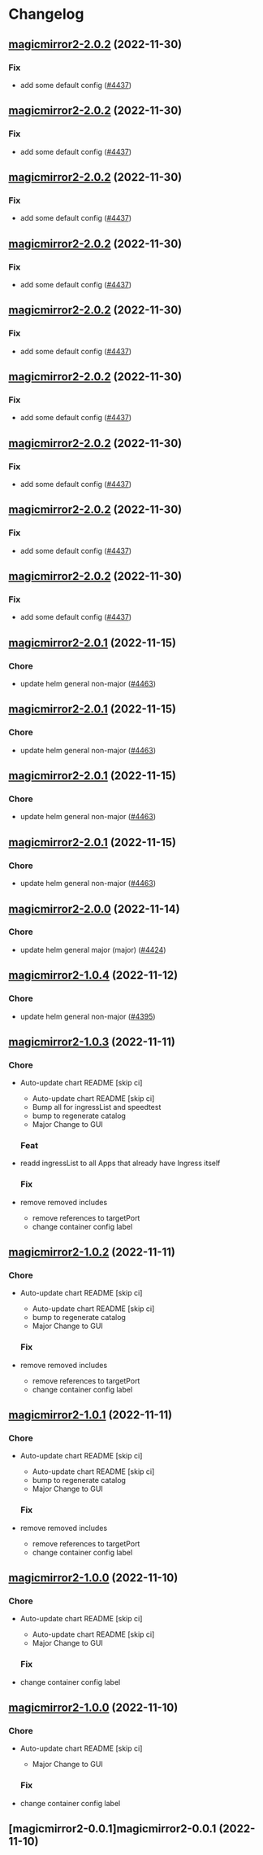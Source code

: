 # Changelog



## [magicmirror2-2.0.2](https://github.com/truecharts/charts/compare/magicmirror2-2.0.1...magicmirror2-2.0.2) (2022-11-30)

### Fix

- add some default config ([#4437](https://github.com/truecharts/charts/issues/4437))
  
  


## [magicmirror2-2.0.2](https://github.com/truecharts/charts/compare/magicmirror2-2.0.1...magicmirror2-2.0.2) (2022-11-30)

### Fix

- add some default config ([#4437](https://github.com/truecharts/charts/issues/4437))
  
  


## [magicmirror2-2.0.2](https://github.com/truecharts/charts/compare/magicmirror2-2.0.1...magicmirror2-2.0.2) (2022-11-30)

### Fix

- add some default config ([#4437](https://github.com/truecharts/charts/issues/4437))
  
  


## [magicmirror2-2.0.2](https://github.com/truecharts/charts/compare/magicmirror2-2.0.1...magicmirror2-2.0.2) (2022-11-30)

### Fix

- add some default config ([#4437](https://github.com/truecharts/charts/issues/4437))
  
  


## [magicmirror2-2.0.2](https://github.com/truecharts/charts/compare/magicmirror2-2.0.1...magicmirror2-2.0.2) (2022-11-30)

### Fix

- add some default config ([#4437](https://github.com/truecharts/charts/issues/4437))
  
  


## [magicmirror2-2.0.2](https://github.com/truecharts/charts/compare/magicmirror2-2.0.1...magicmirror2-2.0.2) (2022-11-30)

### Fix

- add some default config ([#4437](https://github.com/truecharts/charts/issues/4437))
  
  


## [magicmirror2-2.0.2](https://github.com/truecharts/charts/compare/magicmirror2-2.0.1...magicmirror2-2.0.2) (2022-11-30)

### Fix

- add some default config ([#4437](https://github.com/truecharts/charts/issues/4437))
  
  


## [magicmirror2-2.0.2](https://github.com/truecharts/charts/compare/magicmirror2-2.0.1...magicmirror2-2.0.2) (2022-11-30)

### Fix

- add some default config ([#4437](https://github.com/truecharts/charts/issues/4437))
  
  


## [magicmirror2-2.0.2](https://github.com/truecharts/charts/compare/magicmirror2-2.0.1...magicmirror2-2.0.2) (2022-11-30)

### Fix

- add some default config ([#4437](https://github.com/truecharts/charts/issues/4437))
  
  


## [magicmirror2-2.0.1](https://github.com/truecharts/charts/compare/magicmirror2-2.0.0...magicmirror2-2.0.1) (2022-11-15)

### Chore

- update helm general non-major ([#4463](https://github.com/truecharts/charts/issues/4463))
  
  


## [magicmirror2-2.0.1](https://github.com/truecharts/charts/compare/magicmirror2-2.0.0...magicmirror2-2.0.1) (2022-11-15)

### Chore

- update helm general non-major ([#4463](https://github.com/truecharts/charts/issues/4463))
  
  


## [magicmirror2-2.0.1](https://github.com/truecharts/charts/compare/magicmirror2-2.0.0...magicmirror2-2.0.1) (2022-11-15)

### Chore

- update helm general non-major ([#4463](https://github.com/truecharts/charts/issues/4463))
  
  


## [magicmirror2-2.0.1](https://github.com/truecharts/charts/compare/magicmirror2-2.0.0...magicmirror2-2.0.1) (2022-11-15)

### Chore

- update helm general non-major ([#4463](https://github.com/truecharts/charts/issues/4463))
  
  


## [magicmirror2-2.0.0](https://github.com/truecharts/charts/compare/magicmirror2-1.0.4...magicmirror2-2.0.0) (2022-11-14)

### Chore

- update helm general major (major) ([#4424](https://github.com/truecharts/charts/issues/4424))
  
  


## [magicmirror2-1.0.4](https://github.com/truecharts/charts/compare/magicmirror2-1.0.3...magicmirror2-1.0.4) (2022-11-12)

### Chore

- update helm general non-major ([#4395](https://github.com/truecharts/charts/issues/4395))
  
  


## [magicmirror2-1.0.3](https://github.com/truecharts/charts/compare/magicmirror2-0.0.1...magicmirror2-1.0.3) (2022-11-11)

### Chore

- Auto-update chart README [skip ci]
  - Auto-update chart README [skip ci]
  - Bump all for ingressList and speedtest
  - bump to regenerate catalog
  - Major Change to GUI
  
  ### Feat

- readd ingressList to all Apps that already have Ingress itself
  
  ### Fix

- remove removed includes
  - remove references to targetPort
  - change container config label
  
  


## [magicmirror2-1.0.2](https://github.com/truecharts/charts/compare/magicmirror2-0.0.1...magicmirror2-1.0.2) (2022-11-11)

### Chore

- Auto-update chart README [skip ci]
  - Auto-update chart README [skip ci]
  - bump to regenerate catalog
  - Major Change to GUI
  
  ### Fix

- remove removed includes
  - remove references to targetPort
  - change container config label
  
  


## [magicmirror2-1.0.1](https://github.com/truecharts/charts/compare/magicmirror2-0.0.1...magicmirror2-1.0.1) (2022-11-11)

### Chore

- Auto-update chart README [skip ci]
  - Auto-update chart README [skip ci]
  - bump to regenerate catalog
  - Major Change to GUI
  
  ### Fix

- remove removed includes
  - remove references to targetPort
  - change container config label
  
  


## [magicmirror2-1.0.0](https://github.com/truecharts/charts/compare/magicmirror2-0.0.1...magicmirror2-1.0.0) (2022-11-10)

### Chore

- Auto-update chart README [skip ci]
  - Auto-update chart README [skip ci]
  - Major Change to GUI
  
  ### Fix

- change container config label
  
  


## [magicmirror2-1.0.0](https://github.com/truecharts/charts/compare/magicmirror2-0.0.1...magicmirror2-1.0.0) (2022-11-10)

### Chore

- Auto-update chart README [skip ci]
  - Major Change to GUI

  ### Fix

- change container config label




## [magicmirror2-0.0.1]magicmirror2-0.0.1 (2022-11-10)
